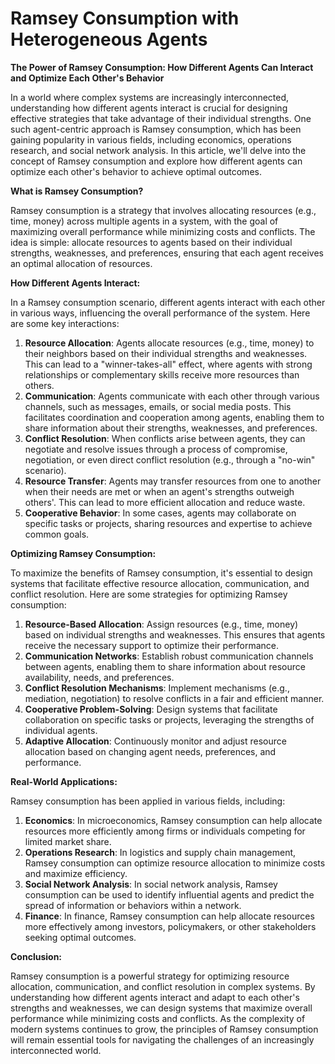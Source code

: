 # Ramsey Consumption with Heterogeneous Agents

**The Power of Ramsey Consumption: How Different Agents Can Interact and Optimize Each Other's Behavior**

In a world where complex systems are increasingly interconnected, understanding how different agents interact is crucial for designing effective strategies that take advantage of their individual strengths. One such agent-centric approach is Ramsey consumption, which has been gaining popularity in various fields, including economics, operations research, and social network analysis. In this article, we'll delve into the concept of Ramsey consumption and explore how different agents can optimize each other's behavior to achieve optimal outcomes.

**What is Ramsey Consumption?**

Ramsey consumption is a strategy that involves allocating resources (e.g., time, money) across multiple agents in a system, with the goal of maximizing overall performance while minimizing costs and conflicts. The idea is simple: allocate resources to agents based on their individual strengths, weaknesses, and preferences, ensuring that each agent receives an optimal allocation of resources.

**How Different Agents Interact:**

In a Ramsey consumption scenario, different agents interact with each other in various ways, influencing the overall performance of the system. Here are some key interactions:

1. **Resource Allocation**: Agents allocate resources (e.g., time, money) to their neighbors based on their individual strengths and weaknesses. This can lead to a "winner-takes-all" effect, where agents with strong relationships or complementary skills receive more resources than others.
2. **Communication**: Agents communicate with each other through various channels, such as messages, emails, or social media posts. This facilitates coordination and cooperation among agents, enabling them to share information about their strengths, weaknesses, and preferences.
3. **Conflict Resolution**: When conflicts arise between agents, they can negotiate and resolve issues through a process of compromise, negotiation, or even direct conflict resolution (e.g., through a "no-win" scenario).
4. **Resource Transfer**: Agents may transfer resources from one to another when their needs are met or when an agent's strengths outweigh others'. This can lead to more efficient allocation and reduce waste.
5. **Cooperative Behavior**: In some cases, agents may collaborate on specific tasks or projects, sharing resources and expertise to achieve common goals.

**Optimizing Ramsey Consumption:**

To maximize the benefits of Ramsey consumption, it's essential to design systems that facilitate effective resource allocation, communication, and conflict resolution. Here are some strategies for optimizing Ramsey consumption:

1. **Resource-Based Allocation**: Assign resources (e.g., time, money) based on individual strengths and weaknesses. This ensures that agents receive the necessary support to optimize their performance.
2. **Communication Networks**: Establish robust communication channels between agents, enabling them to share information about resource availability, needs, and preferences.
3. **Conflict Resolution Mechanisms**: Implement mechanisms (e.g., mediation, negotiation) to resolve conflicts in a fair and efficient manner.
4. **Cooperative Problem-Solving**: Design systems that facilitate collaboration on specific tasks or projects, leveraging the strengths of individual agents.
5. **Adaptive Allocation**: Continuously monitor and adjust resource allocation based on changing agent needs, preferences, and performance.

**Real-World Applications:**

Ramsey consumption has been applied in various fields, including:

1. **Economics**: In microeconomics, Ramsey consumption can help allocate resources more efficiently among firms or individuals competing for limited market share.
2. **Operations Research**: In logistics and supply chain management, Ramsey consumption can optimize resource allocation to minimize costs and maximize efficiency.
3. **Social Network Analysis**: In social network analysis, Ramsey consumption can be used to identify influential agents and predict the spread of information or behaviors within a network.
4. **Finance**: In finance, Ramsey consumption can help allocate resources more effectively among investors, policymakers, or other stakeholders seeking optimal outcomes.

**Conclusion:**

Ramsey consumption is a powerful strategy for optimizing resource allocation, communication, and conflict resolution in complex systems. By understanding how different agents interact and adapt to each other's strengths and weaknesses, we can design systems that maximize overall performance while minimizing costs and conflicts. As the complexity of modern systems continues to grow, the principles of Ramsey consumption will remain essential tools for navigating the challenges of an increasingly interconnected world.
